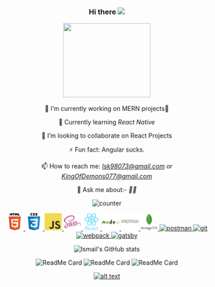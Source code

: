 <div align="center">
  
### Hi there <img src="https://raw.githubusercontent.com/aemmadi/aemmadi/master/wave.gif" width="30px">

<img src="https://user-images.githubusercontent.com/42185028/97043264-d1d78080-158f-11eb-9616-4ddea3ba5fdb.gif" width="200" height="170"/>

🌱 I’m currently working on MERN projects🥱

🔭 Currently learning _React Native_

👯 I’m looking to collaborate on React Projects

⚡ Fun fact: Angular sucks.

📫 How to reach me: *Isk98073@gmail.com or KingOfDemons077@gmail.com*

💬 Ask me about:- _🤷‍♂️_

![counter](https://enqitqkmp6w3302.m.pipedream.net)

 <p align="centre">
    <a href="https://www.w3.org/html/" target="_blank"> <img src="https://raw.githubusercontent.com/devicons/devicon/master/icons/html5/html5-original-wordmark.svg" alt="html5" width="40" height="40"/> </a>
    <a href="https://www.w3schools.com/css/" target="_blank"> <img src="https://raw.githubusercontent.com/devicons/devicon/master/icons/css3/css3-original-wordmark.svg" alt="css3" width="40" height="40"/> </a>
    <a href="https://developer.mozilla.org/en-US/docs/Web/JavaScript" target="_blank"> <img src="https://raw.githubusercontent.com/devicons/devicon/master/icons/javascript/javascript-original.svg" alt="javascript" width="40" height="40"/> </a>
<a href="https://sass-lang.com" target="_blank"> <img src="https://raw.githubusercontent.com/devicons/devicon/master/icons/sass/sass-original.svg" alt="sass" width="40" height="40"/> </a>
<a href="https://reactjs.org/" target="_blank"> <img src="https://raw.githubusercontent.com/devicons/devicon/master/icons/react/react-original-wordmark.svg" alt="react" width="40" height="40"/> </a>
      <a href="https://nodejs.org" target="_blank"> <img src="https://raw.githubusercontent.com/devicons/devicon/master/icons/nodejs/nodejs-original-wordmark.svg" alt="nodejs" width="40" height="40"/> </a>
    <a href="https://expressjs.com" target="_blank"> <img src="https://raw.githubusercontent.com/devicons/devicon/master/icons/express/express-original-wordmark.svg" alt="express" width="40" height="40"/> </a>
    <a href="https://www.mongodb.com/" target="_blank"> <img src="https://raw.githubusercontent.com/devicons/devicon/master/icons/mongodb/mongodb-original-wordmark.svg" alt="mongodb" width="40" height="40"/> </a>
<a href="https://www.postman.com/" target="_blank"> <img src="https://www.vectorlogo.zone/logos/getpostman/getpostman-icon.svg" alt="postman" width="40" height="40"/> </a>
<a href="https://git-scm.com/" target="_blank"> <img src="https://www.vectorlogo.zone/logos/git-scm/git-scm-icon.svg" alt="git" width="40" height="40"/> </a>
<a href="https://webpack.js.org/" target="_blank"> <img src="https://www.vectorlogo.zone/logos/js_webpack/js_webpack-icon.svg" alt="webpack" width="40" height="40"/> </a>
<a href="https://www.gatsbyjs.com/" target="_blank"> <img src="https://www.vectorlogo.zone/logos/gatsbyjs/gatsbyjs-icon.svg" alt="gatsby" width="40" height="40"/> </a>
    </p>

![Ismail's GitHub stats](https://github-readme-stats.vercel.app/api?username=sk-ismail&show_icons=true&theme=radical)

![ReadMe Card](https://github-readme-stats.vercel.app/api/pin/?username=sk-ismail&repo=FlightBookingApp&theme=tokyonight) ![ReadMe Card](https://github-readme-stats.vercel.app/api/pin/?username=sk-ismail&repo=Netflix-Clone&theme=tokyonight)
![ReadMe Card](https://github-readme-stats.vercel.app/api/pin/?username=sk-ismail&repo=Home-Jam-code&theme=tokyonight)

[![alt text][1.1]][1]

[1.1]: http://i.imgur.com/tXSoThF.png
[1]: https://twitter.com/irfan_sk_

</div>

<!--
**sk-ismail/sk-ismail** is a ✨ _special_ ✨ repository because its `README.md` (this file) appears on your GitHub profile.

Here are some ideas to get you started:

 [![Top Langs](https://github-readme-stats.vercel.app/api/top-langs/?username=sk-ismail&langs_count=10&theme=highcontrast)](https://github.com/sk-ismail/github-readme-stats)
>![giphy4](https://user-images.githubusercontent.com/42185028/97043264-d1d78080-158f-11eb-9616-4ddea3ba5fdb.gif)

- 🤔 I’m looking for help with ...


- 😄 Pronouns: ...

-->
